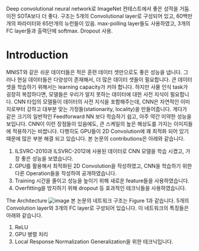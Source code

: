 Deep convolutional neural network로 ImageNet 컨테스트에서 좋은 성적을 거둠. 이전 SOTA보다 더 좋다.
구조는 5개의 Convolutional layer로 구성되어 있고, 60백만개의 파라미터와 65만개의 뉴런들이 있음. max-polling layer들도 사용하였고, 3개의 FC layer들과 출력단에 softmax.
Dropout 사용.

# Introduction
MNIST와 같은 쉬운 데이터들은 적은 훈련 데이터 셋만으로도 좋은 성능을 냅니다.
그러나 현실 데이터들은 다양성이 존재해서, 더 많은 데이터 셋들이 필요합니다.
큰 데이터 셋을 학습하기 위해서는 learning capacity가 커야 합니다. 하지만 사물 인식 task가 굉장히 복잡하다면, 모델들은 우리가 알지 못하는 데이터에 대한 사전 지식이 필요합니다. CNN 타입의 모델들이 데이터의 사전 지식을 포함해주는데, CNN은 자연적인 이미지로부터 강하고 대부분 맞는 가정들(stationarity, locality)을 만들어줍니다. 게다가 같은 크기의 일반적인 Feedforward NN 보다 학습하기 쉽고, 아주 약간 미약한 성능을 보입니다.
CNN이 이런 장점들이 있음에도, 큰 스케일의 높은 해상도를 가지는 이미지들에 적용하기는 비쌉니다. 다행히도 GPU들이 2D Convolution에 꽤 최적화 되어 있기 때문에 많은 부분 해결 되고 있습니다.
본 논문의 contributions은 아래와 같습니다.
1. ILSVRC-2010과 ILSVRC-2012에 사용된 데이터로 CNN 모델을 학습 시켰고, 가장 좋은 성능을 보였습니다.
2. GPU를 활용해서 최적화된 2D Convolution을 작성하였고, CNN을 학습하기 위한 다른 Operation들을 작성하여 공개하였습니다.
3. Training 시간을 줄이고 성능을 높이기 위해 새로운 feature들을 사용하였습니다.
4. Overfitting을 방지하기 위해 dropout 등 효과적인 테크닉들을 사용하였습니다.


The Architecture
![image](https://user-images.githubusercontent.com/11609881/113373871-c68e4980-93a6-11eb-9152-7cb5984df86d.png)
본 논문의 네트워크 구조는 Figure 1과 같습니다. 5개의 Convolution layer와 3개의 FC layer로 구성되어 있습니다. 이 네트워크의 특징들은 아래와 같습니다.

1. ReLU
2. GPU 병렬 처리 
3. Local Response Normalization
Generalization을 위한 테크닉입니다.
<!--stackedit_data:
eyJoaXN0b3J5IjpbMTc2MzAyODQxMl19
-->